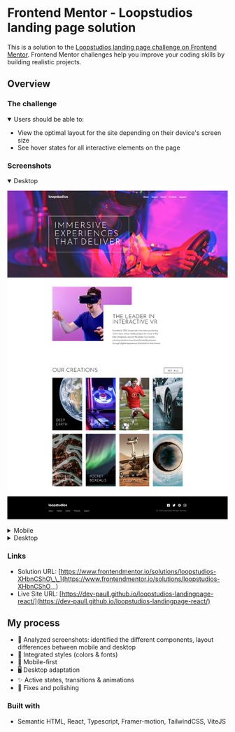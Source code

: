 # Frontend Mentor - Loopstudios landing page solution

This is a solution to the [Loopstudios landing page challenge on Frontend Mentor](https://www.frontendmentor.io/challenges/loopstudios-landing-page-N88J5Onjw). Frontend Mentor challenges help you improve your coding skills by building realistic projects.

## Overview

### The challenge

<details open>
<summary>Users should be able to:</summary>

- View the optimal layout for the site depending on their device's screen size
- See hover states for all interactive elements on the page
</details>

### Screenshots

<details open>
<summary>Desktop</summary>

![Desktop](./screenshot_desktop.png)

</details>

<details>
<summary>Mobile</summary>

![Mobile](./screenshot_mobile.png)

</details>

<details>
<summary>Desktop</summary>

![Tablet](./screenshot_tablet.png)

</details>

### Links

- Solution URL: [https://www.frontendmentor.io/solutions/loopstudios-XHbnCShO\_\_](https://www.frontendmentor.io/solutions/loopstudios-XHbnCShO__)
- Live Site URL: [https://dev-paull.github.io/loopstudios-landingpage-react/](https://dev-paull.github.io/loopstudios-landingpage-react/)

## My process

- 📸 Analyzed screenshots: identified the different components, layout differences between mobile and desktop
- 🎨 Integrated styles (colors & fonts)
- 📱 Mobile-first
- 🖥️ Desktop adaptation
- ✨ Active states, transitions & animations
- 🔧 Fixes and polishing

### Built with

- Semantic HTML, React, Typescript, Framer-motion, TailwindCSS, ViteJS
